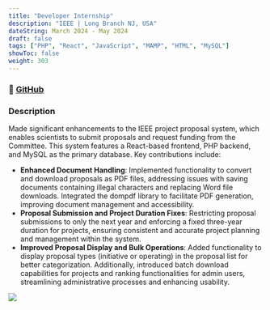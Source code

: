 ```yaml
---
title: "Developer Internship"
description: "IEEE | Long Branch NJ, USA"
dateString: March 2024 - May 2024
draft: false
tags: ["PHP", "React", "JavaScript", "MAMP", "HTML", "MySQL"]
showToc: false
weight: 303
--- 
```


### 🔗 [GitHub](https://gitlab.com/luobin_cui/ieee)

### Description
Made significant enhancements to the IEEE project proposal system, which enables scientists to submit proposals and request funding from the Committee. This system features a React-based frontend, PHP backend, and MySQL as the primary database. Key contributions include:

- **Enhanced Document Handling**: Implemented functionality to convert and download proposals as PDF files, addressing issues with saving documents containing illegal characters and replacing Word file downloads. Integrated the dompdf library to facilitate PDF generation, improving document management and accessibility.
- **Proposal Submission and Project Duration Fixes**: Restricting proposal submissions to only the next year and enforcing a fixed three-year duration for projects, ensuring consistent and accurate project planning and management within the system.
- **Improved Proposal Display and Bulk Operations**: Added functionality to display proposal types (initiative or operating) in the proposal list for better categorization. Additionally, introduced batch download capabilities for projects and ranking functionalities for admin users, streamlining administrative processes and enhancing usability.


![](/experience/IEEE/IEEE.png#center)